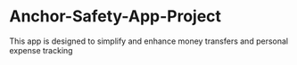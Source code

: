 # Anchor-Safety-App-Project
This app is designed to simplify and enhance money transfers and personal expense tracking
